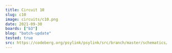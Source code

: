 ```yaml
---
title: Circuit 10
slug: c10
image: circuits/c10.png
date: 2021-09-30
boards: ["b3"]
blog: "batch-update"
tested: true
src: https://codeberg.org/psylink/psylink/src/branch/master/schematics/circuit10.sch
---
```


